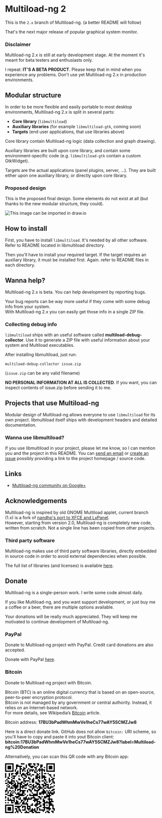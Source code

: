 # Multiload-ng 2

This is the `2.x` branch of Multiload-ng.
(a better README will follow)

That's the next major release of popular graphical system monitor.

### Disclaimer

Multiload-ng 2.x is still at early development stage.
At the moment it's meant for beta testers and enthusiasts only.

I repeat: **IT'S A BETA PRODUCT**. Please keep that in mind when you
experience any problems. Don't use yet Multiload-ng 2.x in production
environments.

## Modular structure

In order to be more flexible and easily portable to most desktop environments,
Multiload-ng 2.x is split in several parts:

- **Core library** (`libmultiload`)
- **Auxiliary libraries** (for example `libmultiload-gtk`, coming soon)
- **Targets** (end user applications, that use libraries above)

Core library contain Multiload-ng logic (data collection and graph drawing).

Auxiliary libraries are built upon core library, and contain some environment-specific code (e.g. `libmultiload-gtk` contain a custom GtkWidget).

Targets are the actual applications (panel plugins, server, ...). They are built
either upon one auxiliary library, or directly upon core library.

### Proposed design

This is the proposed final design. Some elements do not exist at all (but
thanks to the new modular structure, they could).

![This image can be imported in draw.io](misc/resources/structure-diagram.png)

## How to install

First, you have to install `libmultiload`. It's needed by all other software.
Refer to README located in libmultiload directory.

Then you'll have to install your required target. If the target requires an
auxiliary library, it must be installed first. Again. refer to README files in each directory.

## Wanna help?

Multiload-ng 2.x is beta. You can help development by reporting bugs.

Your bug reports can be way more useful if they come with some debug info
from your system.  
With Multiload-ng 2.x you can easily get those info in a single ZIP file.

### Collecting debug info

`libmultiload` ships with an useful software called **multiload-debug-collector**.
Use it to generate a ZIP file with useful information about your system and
Multiload executables.

After installing libmultiload, just run:

	multiload-debug-collector issue.zip

(`issue.zip` can be any valid filename)

**NO PERSONAL INFORMATION AT ALL IS COLLECTED**. If you want, you can inspect
contents of issue.zip before sending it to me.

## Projects that use Multiload-ng

Modular design of Multiload-ng allows everyone to use `libmultiload` for its own project.
libmultiload itself ships with development headers and detailed documentation.

### Wanna use libmultiload?

If you use libmultiload in your project, please let me know, so I can mention
you and the project in this README. You can [send an email](mr.udda@gmail.com) or [create an issue](https://github.com/udda/multiload-ng/issues/new) possibly providing a link to the project homepage / source code.

## Links

- [Multiload-ng community on Google+](https://plus.google.com/u/0/communities/106518305533935900936)

## Acknowledgements
Multiload-ng is inspired by old GNOME Multiload applet, current branch (1.x) is a fork of [nandhp's port to XFCE and LxPanel](https://github.com/nandhp/multiload-nandhp).  
However, starting from version 2.0, Multiload-ng is completely new code, written from scratch. Not a single line has been copied from other projects.

### Third party software

Multiload-ng makes use of third party software libraries, directly embedded
in source code in order to avoid external dependencies when possible.

The full list of libraries (and licenses) is available [here](libmultiload/third-party/README.md).

## Donate

Multiload-ng is a single-person work. I write some code almost daily.

If you like Multiload-ng, and you want support development, or just buy
me a coffee or a beer, there are multiple options available.

Your donations will be really much appreciated. They will keep me motivated to
continue development of Multiload-ng.

### PayPal

Donate to Multiload-ng project with PayPal.
Credit card donations are also accepted.

Donate with PayPal [here](https://paypal.me/udda).

### Bitcoin

Donate to Multiload-ng project with Bitcoin.

Bitcoin (BTC) is an online digital currency that is based on an open-source,
peer-to-peer encryption protocol.  
Bitcoin is not managed by any government or central authority. Instead, it
relies on an Internet-based network.  
For more details, see Wikipedia’s [Bitcoin](http://en.wikipedia.org/wiki/Bitcoin) article.

Bitcoin address: **17BU3bPadWhmMwVe1heCs77wAY5SCMZJw8**

Here is a direct donate link. GitHub does not allow `bitcoin:` URI scheme,
so you'll have to copy and paste it into yout Bitcoin client:  
**bitcoin:17BU3bPadWhmMwVe1heCs77wAY5SCMZJw8?label=Multiload-ng%20Donation**

Alternatively, you can scan this QR code with any Bitcoin app:

![Bitcoin Multiload-ng QR code](misc/resources/bitcoin-qr.png)
